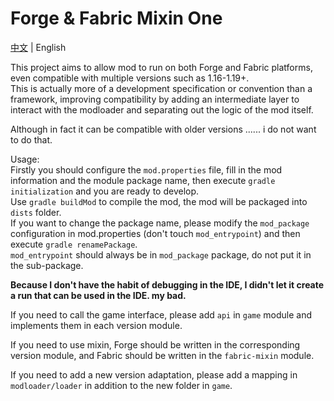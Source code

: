 # Forge & Fabric Mixin One

[中文](readme.zh.md) | English

This project aims to allow mod to run on both Forge and Fabric platforms,  even compatible with multiple versions such as 1.16-1.19+.  
This is actually more of a development specification or convention than a framework, improving compatibility by adding an intermediate layer to interact with the modloader and separating out the logic of the mod itself.  

Although in fact it can be compatible with older versions ...... i do not want to do that.  

Usage:  
Firstly you should configure the `mod.properties` file, fill in the mod information and the module package name, then execute `gradle initialization` and you are ready to develop.  
Use `gradle buildMod` to compile the mod, the mod will be packaged into `dists` folder.  
If you want to change the package name, please modify the `mod_package` configuration in mod.properties (don't touch `mod_entrypoint`) and then execute `gradle renamePackage`.  
`mod_entrypoint` should always be in `mod_package` package, do not put it in the sub-package.

**Because I don't have the habit of debugging in the IDE, I didn't let it create a run that can be used in the IDE. my bad.**

If you need to call the game interface, please add `api` in `game` module and implements them in each version module.  

If you need to use mixin, Forge should be written in the corresponding version module, and Fabric should be written in the `fabric-mixin` module.  

If you need to add a new version adaptation, please add a mapping in `modloader/loader` in addition to the new folder in `game`.  